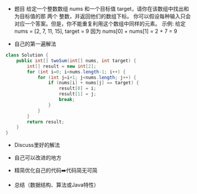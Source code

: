 - 题目
给定一个整数数组 nums 和一个目标值 target，请你在该数组中找出和为目标值的那 两个 整数，并返回他们的数组下标。
你可以假设每种输入只会对应一个答案。但是，你不能重复利用这个数组中同样的元素。
示例:
给定 nums = [2, 7, 11, 15], target = 9
因为 nums[0] + nums[1] = 2 + 7 = 9   

- 自己的第一遍解法 
```java
class Solution {
    public int[] twoSum(int[] nums, int target) {
        int[] result = new int[2];
        for (int i=0; i<nums.length-1; i++) {
            for (int j=i+1; j<nums.length; j++) {
                if (nums[i] + nums[j] == target) {
                    result[0] = i;
                    result[1] = j; 
                    break;
                }
            }
        }
        return result;
    }
}
```


- Discuss里好的解法



- 自己可以改进的地方



- 精简优化自己的代码:arrow_right:代码简无可简



- 总结（数据结构、算法或Java特性）
